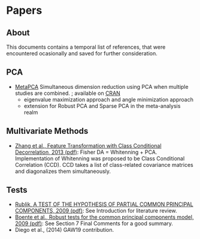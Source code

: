 # Papers

## About

This documents contains a temporal list of references, that were encountered ocasionally and saved for further consideration.

## PCA

* [MetaPCA](https://github.com/donkang34/MetaPCA) Simultaneous dimension reduction using PCA when multiple studies are combined. ; available on [CRAN](http://cran.r-project.org/web/packages/MetaPCA/index.html)
  * eigenvalue maximization approach and angle minimization approach
  * extension for Robust PCA and Sparse PCA in the meta-analysis realm

## Multivariate Methods

* [Zhang et al., Feature Transformation with Class Conditional Decorrelation, 2013 (pdf)](http://www.nlpr.ia.ac.cn/pal/xyz/Publication/XYZ2013-class_conditional_decorrelation-ICDM.pdf):
  Fisher DA = Whitenning + PCA. Implementation of Whitenning was proposed to be Class Conditional Correlation (CCD). 
 CCD takes a list of class-related covariance matrices and diagonalizes them simultaneously.

## Tests

* [Rublik, A TEST OF THE HYPOTHESIS OF PARTIAL COMMON PRINCIPAL COMPONENTS, 2009 (pdf)](http://www.um.sav.sk/en/images/stories/dep03/doc/FRHypothesisPCPC.pdf):
  See Introduction for literature review.
* [Boente et al., Robust tests for the common principal components model, 2009 (pdf)](http://www.researchgate.net/publication/222548516_Robust_tests_for_the_common_principal_components_model/file/9fcfd50df235394ee4.pdf):
  See Section 7 Final Comments for a good summary.
* Diego et al., (2014) GAW19 contribution.
